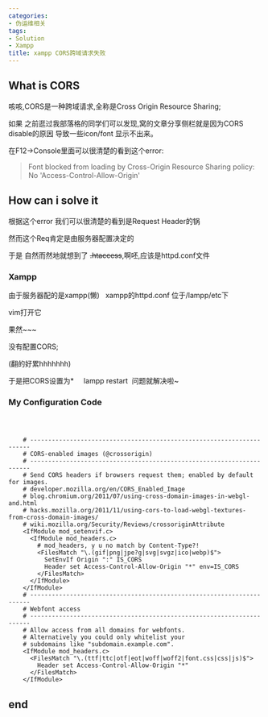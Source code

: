 ```yaml
---
categories:
- 伪运维相关
tags:
- Solution
- Xampp
title: xampp CORS跨域请求失败
---
```

## What is CORS



咳咳,CORS是一种跨域请求,全称是Cross Origin Resource Sharing;

如果 之前逛过我部落格的同学们可以发现,窝的文章分享侧栏就是因为CORS disable的原因 导致一些icon/font 显示不出来。

在F12->Console里面可以很清楚的看到这个error:



<blockquote>Font blocked from loading by Cross-Origin Resource Sharing policy: No 'Access-Control-Allow-Origin'</blockquote>







## How can i solve it



根据这个error 我们可以很清楚的看到是Request Header的锅

然而这个Req肯定是由服务器配置决定的

于是 自然而然地就想到了 <del>.htaccess</del>,啊呸,应该是httpd.conf文件



### Xampp



由于服务器配的是xampp(懒)   xampp的httpd.conf 位于/lampp/etc下

vim打开它

果然~~~

没有配置CORS;

(翻的好累hhhhhhh)

于是把CORS设置为*     lampp restart  问题就解决啦~



### My Configuration Code

```



    # ----------------------------------------------------------------------
    # CORS-enabled images (@crossorigin)
    # ----------------------------------------------------------------------
    # Send CORS headers if browsers request them; enabled by default for images.
    # developer.mozilla.org/en/CORS_Enabled_Image
    # blog.chromium.org/2011/07/using-cross-domain-images-in-webgl-and.html
    # hacks.mozilla.org/2011/11/using-cors-to-load-webgl-textures-from-cross-domain-images/
    # wiki.mozilla.org/Security/Reviews/crossoriginAttribute
    <IfModule mod_setenvif.c>
      <IfModule mod_headers.c>
        # mod_headers, y u no match by Content-Type?!
        <FilesMatch "\.(gif|png|jpe?g|svg|svgz|ico|webp)$">
          SetEnvIf Origin ":" IS_CORS
          Header set Access-Control-Allow-Origin "*" env=IS_CORS
        </FilesMatch>
      </IfModule>
    </IfModule>
    # ----------------------------------------------------------------------
    # Webfont access
    # ----------------------------------------------------------------------
    # Allow access from all domains for webfonts.
    # Alternatively you could only whitelist your
    # subdomains like "subdomain.example.com".
    <IfModule mod_headers.c>
      <FilesMatch "\.(ttf|ttc|otf|eot|woff|woff2|font.css|css|js)$">
        Header set Access-Control-Allow-Origin "*"
      </FilesMatch>
    </IfModule>

```



## end
